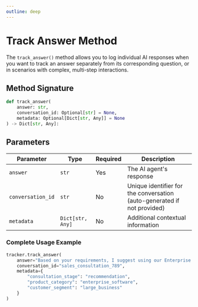 ```yaml
---
outline: deep
---
```


# Track Answer Method

The `track_answer()` method allows you to log individual AI responses when you want to track an answer separately from its corresponding question, or in scenarios with complex, multi-step interactions.

## Method Signature

```python
def track_answer(
    answer: str,
    conversation_id: Optional[str] = None,
    metadata: Optional[Dict[str, Any]] = None
) -> Dict[str, Any]:
```

## Parameters

| Parameter | Type | Required | Description |
|-----------|------|----------|-------------|
| `answer` | `str` | Yes | The AI agent's response |
| `conversation_id` | `str` | No | Unique identifier for the conversation (auto-generated if not provided) |
| `metadata` | `Dict[str, Any]` | No | Additional contextual information |

### Complete Usage Example

```python
tracker.track_answer(
    answer="Based on your requirements, I suggest using our Enterprise solution.",
    conversation_id="sales_consultation_789",
    metadata={
        "consultation_stage": "recommendation",
        "product_category": "enterprise_software",
        "customer_segment": "large_business"
    }
)
```
